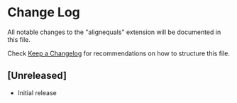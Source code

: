 # Change Log

All notable changes to the "alignequals" extension will be documented in this file.

Check [Keep a Changelog](http://keepachangelog.com/) for recommendations on how to structure this file.

## [Unreleased]

- Initial release